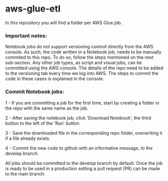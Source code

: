# aws-glue-etl
In this repository you will find a folder per AWS Glue job.

### Important notes:

Notebook jobs do not support versioning controll directly from the AWS console. As such, the code written in a Notebook job, needs to be manually commited to this repo. To do so, follow the steps mentioned on the next sub-section.
Any other job types, as script and visual jobs, can be committed using the AWS console. The details of the repo need to be added to the versioning tab every time we log into AWS. The steps to commit the code in these cases is explained in the console.

### Commit Notebook jobs:

1 - If you are committing a job for the first time, start by creating a folder in the repo with the same name as the job. 

2 - After saving the notebook job, click 'Download Notebook', the third button to the left of the 'Run' button.

3 - Save the downloaded file in the corresponding repo folder, overwriting it if a file already exists.

4 - Commit the new code to github with an informative message, to the develop branch. 

All jobs should be committed to the develop branch by default. Once the job is ready to be used in a production setting a pull request (PR) can be made to the main branch.

